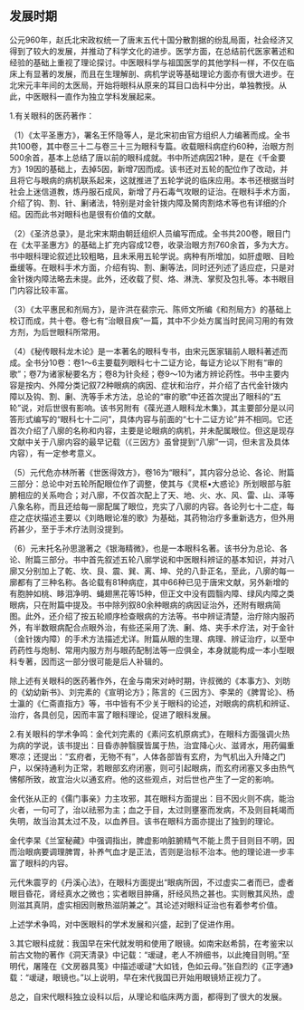 ## 发展时期

公元960年，赵氏北宋政权统一了唐末五代十国分散割据的纷乱局面，社会经济又得到了较大的发展，并推动了科学文化的进步。医学方面，在总结前代医家著述和经验的基础上重视了理论探讨。中医眼科学与祖国医学的其他学科一样，不仅在临床上有显著的发展，而且在生理解剖、病机学说等基础理论方面亦有很大进步。在北宋元丰年间的太医局，开始将眼科从原来的耳目口齿科中分出，单独教授。从此，中医眼科一直作为独立学科发展起来。

1.有关眼科的医药著作：

（1）《太平圣惠方》，署名王怀隐等人，是北宋初由官方组织人力编著而成。全书共100卷，其中卷三十二与卷三十三为眼科专篇。收载眼科病症约60种，治眼方剂500余首，基本上总结了唐以前的眼科成就。书中所述病因21种，是在《千金要方》19因的基础上，去掉5因，新增7因而成。该书还对五轮的配位作了改动，并且将它与眼病的病机联系起来，这就推进了五轮学说的临床应用。本书还根据当时社会上迷信道教，炼丹服石成风，新增了丹石毒气攻眼的证治。在眼科手术方面，介绍了钩、割、针、劆诸法，特别是对金针拨内障及胬肉割烙术等也有详细的介绍。因而此书对眼科也是很有价值的文献。

（2）《圣济总录》，是北宋末期由朝廷组织人员编写而成。全书共200卷，眼目门在《太平圣惠方》的基础上扩充内容成12卷，收录治眼方剂760余首，多为大方。书中眼科理论叙述比较粗略，且未釆用五轮学说。病种有所增加，如肝虚眼、目睑垂缓等。在眼科手术方面，介绍有钩、割、劆等法，同时还列述了适应症，只是对金针拨内障法略去未提。此外，还收载了熨、烙、淋洗、掌熨及包扎等。本书眼目门内容比较丰富。

（3）《太平惠民和剂局方》，是许洪在裴宗元、陈师文所编《和剂局方》的基础上校订而成，共十卷。卷七有“治眼目疾”一篇，其中不少处方属当时民间习用的有效方剂，为后世眼科所常用。

（4）《秘传眼科龙木论》是一本著名的眼科专书，由宋元医家辑前人眼科著述而成。全书分10卷：卷1〜6主要载列眼科七十二证方论，每证方论以下附有“审的歌”；卷7为诸家秘要名方；卷8为针灸经；卷9〜10为诸方辨论药性。书中主要内容是按内、外障分类记叙72种眼病的病因、症状和治疗，并介绍了古代金针拨内障以及钩、割、劆、洗等手术方法，总论的“审的歌”中还首次提出了眼科的“五轮”说，对后世很有影响。该书另附有《葆光道人眼科龙木集》，其主要部分是以问答形式编写的“眼科七十二问”，具体内容与前面的“七十二证方论”并不相同。它还首次介绍了八廓的名称和内容，主要是论眼病的病机，并未配属眼位。但这是现存文献中关于八廓内容的最早记载（《三因方》虽曾提到“八廓”一词，但未言及具体内容），有一定参考意义。

（5）元代危亦林所著《世医得效方》，卷16为“眼科”，其内容分总论、各论、附篇三部分：总论中对五轮所配眼位作了调整，使其与《灵枢•大惑论》所划眼部与脏腑相应的关系吻合；对八廓，不仅首次配上了天、地、火、水、风、雷、山、泽等八象名称，而且还给每一廓配属了眼位，充实了八廓的内容。各论列七十二症，每症之症状描述主要以《刘皓眼论准的歌》为基础，其药物治疗多重新选方，但外用药甚少，至于手术疗法则没提到。

（6）元末托名孙思邈著之《银海精微》，也是一本眼科名著。该书分为总论、各论、附篇三部分。书中首先叙述五轮八廓学说和中医眼科辨证的基本知识，并对八廓又分别加上了乾、坎、艮、震、巽、离、坤、兑的八卦正名，至此，八廓的每一廓都有了三种名称。各论载有81种病症，其中66种已见于唐宋文献，另外新增的有胞肿如桃、眵泪净明、蝇翅黑花等15种，但正文中没有圆翳内障、绿风内障之类眼病，只在附篇中提及。书中除列叙80余种眼病的病因证治外，还附有眼病简图。此外，还介绍了按五轮顺序检查眼病的方法等。书中辨证清楚，治疗除内服药外，有半数眼病配合点眼外治，有些还采用了洗、劆、烙、夹手术疗法，对于金针（金针拨内障）的手术方法描述尤详。附篇从眼的生理、病理、辨证治疗，以至中药药性与炮制、常用内服方剂与眼药配制法等一应俱全，本身就能构成一本小型眼科专著，因而这一部分很可能是后人补辑的。

除上述有关眼科的医药著作外，在金与南宋对峙时期，许叔微的《本事方》、刘昉的《幼幼新书》、刘完素的《宣明论方》；陈言的《三因方》、李杲的《脾胃论》、杨士瀛的《仁斋直指方》等，书中皆有不少关于眼科的论述，对眼病的病机和辨证、治疗，各具创见，因而丰富了眼科理论，促进了眼科发展。

2.有关眼科的学术争鸣：金代刘完素的《素问玄机原病式》，在眼科方面强调火热为病的学说，该书提出：目昏赤肿翳膜皆属于热，治宜降心火、滋肾水，用药偏重寒凉；还提出：“玄府者，无物不有”，人体各部皆有玄府，为气机出入升降之门户，以保持通利为正常，若眼部玄府闭塞，则可引起眼病，而玄府闭塞又多由热气怫郁所致，故宜治火以通玄府。他的这些观点，对后世也产生了一定的影响。

金代张从正的《儒门事亲》力主攻邪，其在眼科方面提出：目不因火则不病，能治火者，一句可了，治以祛邪为主；血之于目，太过则壅塞而发病，不及则目耗竭而失明，故当治其太过不及，以血养目。该书在眼科方面亦提出了独到的理论。

金代李杲《兰室秘藏》中强调指出，脾虚影响脏腑精气不能上贯于目则目不明，因而治眼病要调理脾胃，补养气血才是正法，否则是治标不治本。他的理论进一步丰富了眼科的内容。

元代朱震亨的《丹溪心法》，在眼科方面提出“眼病所因，不过虚实二者而已，虚者眼目昏花，肾经真水之微也；实者眼目肿痛，肝经风热之甚也。实则散其风热，虚则滋其真阴，虚实相因则散热滋阴兼之”。其论述对眼科证治也有着参考价值。

上述学术争鸣，对中医眼科的学术发展和兴盛，起到了促进作用。

3.其它眼科成就：我国早在宋代就发明和使用了眼镜。如南宋赵希鹄，在考鉴宋以前古文物的著作《洞天清录》中记载：“叆叇，老人不辨细书，以此掩目则明。”至明代，屠隆在《文房器具笺》中描述叆叇“大如钱，色如云母。”张自烈的《正字通》载：“叆叇，眼镜也。”以上说明，早在宋代我国已开始用眼镜矫正视力了。

总之，自宋代眼科独立设科以后，从理论和临床两方面，都得到了很大的发展。
